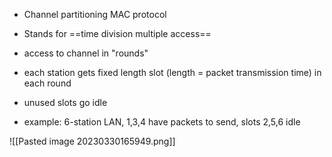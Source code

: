 - Channel partitioning MAC protocol
- Stands for ==time division multiple access== 


 - access to channel in "rounds" 
 - each station gets fixed length slot (length = packet transmission time) in each round 
 - unused slots go idle 
 - example: 6-station LAN, 1,3,4 have packets to send, slots 2,5,6 idle
 
![[Pasted image 20230330165949.png]]


